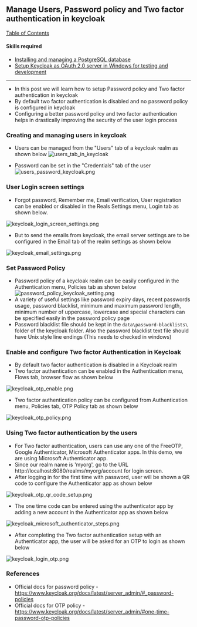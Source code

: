 ## Manage Users, Password policy and Two factor authentication in keycloak

[Table of Contents](https://nagasudhir.blogspot.com/2020/04/taming-python-table-of-contents.html)
<br>

#### Skills required
- [Installing and managing a PostgreSQL database](https://nagasudhir.blogspot.com/2021/12/installing-and-managing-postgresql.html)
- [Setup Keycloak as OAuth 2.0 server in Windows for testing and development](https://nagasudhir.blogspot.com/2023/04/setup-keycloak-as-oauth-20-server-in.html)

<hr>

- In this post we will learn how to setup Password policy and Two factor authentication in keycloak
-   By default two factor authentication is disabled and no password policy is configured in keycloak
-   Configuring a better password policy and two factor authentication helps in drastically improving the security of the user login process 

### Creating and managing users in keycloak
* Users can be managed from the "Users" tab of a keycloak realm as shown below
![users_tab_in_keycloak](https://github.com/nagasudhirpulla/taming_python/blob/master/blog/skills/assets/img/users_tab_in_keycloak.png?raw=true)
- Password can be set in the "Credentials" tab of the user
![users_password_keycloak.png](https://github.com/nagasudhirpulla/taming_python/blob/master/blog/skills/assets/img/users_password_keycloak.png?raw=true)
### User Login screen settings
* Forgot password, Remember me, Email verification, User registration can be enabled or disabled in the Reals Settings menu, Login tab as shown below. 

![keycloak_login_screen_settings.png](https://github.com/nagasudhirpulla/taming_python/blob/master/blog/skills/assets/img/keycloak_login_screen_settings.png?raw=true)
* But to send the emails from keycloak, the email server settings are to be configured in the Email tab of the realm settings as shown below

![keycloak_email_settings.png](https://github.com/nagasudhirpulla/taming_python/blob/master/blog/skills/assets/img/keycloak_email_settings.png?raw=true)
### Set Password Policy
- Password policy of a keycloak realm can be easily configured in the Authentication menu, Policies tab as shown below 
![password_policy_keycloak_setting.png](https://github.com/nagasudhirpulla/taming_python/blob/master/blog/skills/assets/img/password_policy_keycloak_setting.png?raw=true)
- A variety of useful settings like password expiry days, recent passwords usage, password blacklist, minimum and maximum password length, minimum number of uppercase, lowercase and special characters can be specified easily in the password policy page
- Password blacklist file should be kept in the `data\password-blacklists\` folder of the keycloak folder. Also the password blacklist text file should have Unix style line endings (This needs to checked in windows)

### Enable and configure Two factor Authentication in Keycloak
-  By default two factor authentication is disabled in a Keycloak realm
- Two factor authentication can be enabled in the Authentication menu, Flows tab, browser flow as shown below  

![keycloak_otp_enable.png](https://github.com/nagasudhirpulla/taming_python/blob/master/blog/skills/assets/img/keycloak_otp_enable.png?raw=true)
- Two factor authentication policy can be configured from Authentication menu, Policies tab, OTP Policy tab as shown below

![keycloak_otp_policy.png](https://github.com/nagasudhirpulla/taming_python/blob/master/blog/skills/assets/img/keycloak_otp_policy.png?raw=true)

### Using Two factor authentication by the users
* For Two factor authentication, users can use any one of the FreeOTP, Google Authenticator, Microsoft Authenticator apps. In this demo, we are using Microsoft Authenticator app.
* Since our realm name is 'myorg', go to the URL http://localhost:8080/realms/myorg/account for login screen.
* After logging in for the first time with password,  user will be shown a QR code to configure the Authenticator app as shown below

![keycloak_otp_qr_code_setup.png](https://github.com/nagasudhirpulla/taming_python/blob/master/blog/skills/assets/img/keycloak_otp_qr_code_setup.png?raw=true)
* The one time code can be entered using the authenticator app by adding a new account in the Authenticator app as shown below

![keycloak_microsoft_authenticator_steps.png](https://github.com/nagasudhirpulla/taming_python/blob/master/blog/skills/assets/img/keycloak_microsoft_authenticator_steps.png?raw=true)
* After completing the Two factor authentication setup with an Authenticator app, the user will be asked for an OTP to login as shown below

![keycloak_login_otp.png](https://github.com/nagasudhirpulla/taming_python/blob/master/blog/skills/assets/img/keycloak_login_otp.png?raw=true)

### References
- Official docs for password policy - https://www.keycloak.org/docs/latest/server_admin/#_password-policies
- Official docs for OTP policy -https://www.keycloak.org/docs/latest/server_admin/#one-time-password-otp-policies
<!--stackedit_data:
eyJoaXN0b3J5IjpbLTE0ODAxMDU0NjgsLTE4OTg2MzU0OTgsOD
g0ODMxMjIxLC0zNjI5MTY2MjAsMTE4ODY3ODAzMiwtMTA0NDgz
NDUwMiwtODQ5NjMzODEsLTEyMzU2NzM4NTUsLTEwNzYyNTUwNz
gsNDEzMzM5NjcsLTY2NDc5MTAyNiwxMTE5ODc4NjAwLC0yMDc4
NDg1OTczLDExMjMyMjc1NDVdfQ==
-->